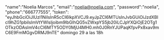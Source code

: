"name":"Noelia Marcos",
  "email":"noelia@noelia.com",
  "password":"noelia",
  "phone":"666777555",
"token": "eyJhbGciOiJIUzI1NiIsInR5cCI6IkpXVCJ9.eyJpZCI6MTUsInJvbGUiOiJzdXBlcl9hZG1pbiIsImVtYWlsIjoibm9lbGlhQG5vZWxpYS5jb20iLCJpYXQiOjE2OTg1OTkzODAsImV4cCI6MTY5ODY0MjU4MH0.mh0J0RnYJUPaqKfpvPx8xav9mC6E9FmMGgvDRMJ9nTE"
domingo 29 a las 18h

